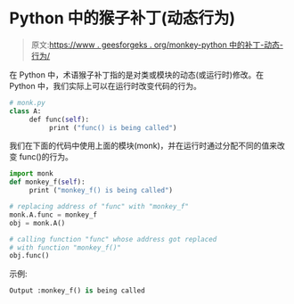# Python 中的猴子补丁(动态行为)

> 原文:[https://www . geesforgeks . org/monkey-python 中的补丁-动态-行为/](https://www.geeksforgeeks.org/monkey-patching-in-python-dynamic-behavior/)

在 Python 中，术语猴子补丁指的是对类或模块的动态(或运行时)修改。在 Python 中，我们实际上可以在运行时改变代码的行为。

```py
# monk.py
class A:
     def func(self):
          print ("func() is being called")
```

我们在下面的代码中使用上面的模块(monk)，并在运行时通过分配不同的值来改变 func()的行为。

```py
import monk
def monkey_f(self):
     print ("monkey_f() is being called")

# replacing address of "func" with "monkey_f"
monk.A.func = monkey_f
obj = monk.A()

# calling function "func" whose address got replaced
# with function "monkey_f()"
obj.func()
```

示例:

```py
Output :monkey_f() is being called

```